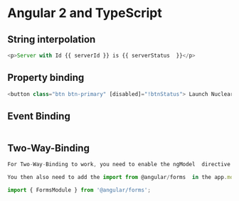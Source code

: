 # Angular 2 and TypeScript

## String interpolation

```javascript
<p>Server with Id {{ serverId }} is {{ serverStatus  }}</p>
```



## Property binding

``` javascript
<button class="btn btn-primary" [disabled]="!btnStatus"> Launch Nuclear Weapon </button>
```

## Event Binding

```javascript

```

## Two-Way-Binding

```javascript
For Two-Way-Binding to work, you need to enable the ngModel  directive. This is done by adding the FormsModule  to the imports[]  array in the AppModule.

You then also need to add the import from @angular/forms  in the app.module.ts file:

import { FormsModule } from '@angular/forms'; 
```

